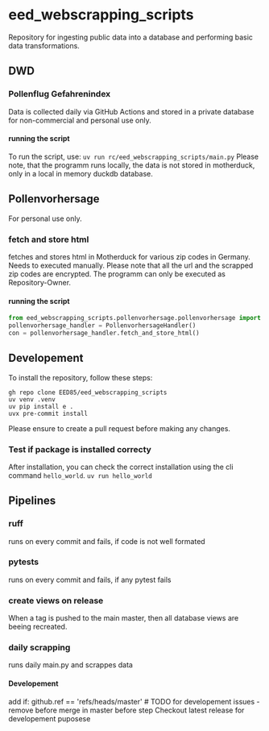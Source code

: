 # eed_webscrapping_scripts
Repository for ingesting public data into a database and performing basic data transformations.

## DWD

### Pollenflug Gefahrenindex
Data is collected daily via GitHub Actions and stored in a private database for non-commercial and personal use only.


#### running the script
To run the script, use:
`uv run rc/eed_webscrapping_scripts/main.py`
Please note, that the programm runs locally, the data is not stored in motherduck, only in a local in memory duckdb database.

## Pollenvorhersage
For personal use only.

### fetch and store html

fetches and stores html in Motherduck for various zip codes in Germany. Needs to executed manually.
Please note that all the url and the scrapped zip codes are encrypted. The programm can only be executed as Repository-Owner.

#### running the script

```python
from eed_webscrapping_scripts.pollenvorhersage.pollenvorhersage import PollenvorhersageHandler
pollenvorhersage_handler = PollenvorhersageHandler()
con = pollenvorhersage_handler.fetch_and_store_html()
```

## Developement
To install the repository, follow these steps:
```shell
gh repo clone EED85/eed_webscrapping_scripts
uv venv .venv
uv pip install e .
uvx pre-commit install
```

Please ensure to create a pull request before making any changes.

### Test if package is installed correcty
After installation, you can check the correct installation using the cli command ``hello_world``.
``uv run hello_world``

## Pipelines

### ruff
runs on every commit and fails, if code is not well formated

### pytests
runs on every commit and fails, if any pytest fails

### create views on release
When a tag is pushed to the main master, then all database views are beeing recreated.

### daily scrapping
runs daily main.py and scrappes data

#### Developement
add if: github.ref == 'refs/heads/master' # TODO for developement issues - remove before merge in master
before step Checkout latest release for developement puposese
